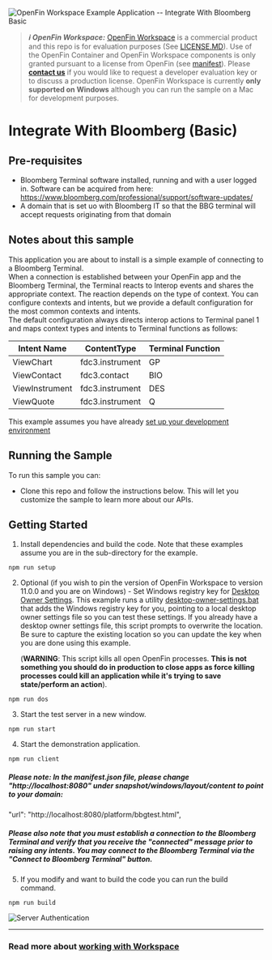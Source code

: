 ![OpenFin Workspace Example Application -- Integrate With Bloomberg Basic](../../assets/OpenFin-Workspace-Starter.png)

> **_:information_source: OpenFin Workspace:_** [OpenFin Workspace](https://www.openfin.co/workspace/) is a commercial product and this repo is for evaluation purposes (See [LICENSE.MD](LICENSE.MD)). Use of the OpenFin Container and OpenFin Workspace components is only granted pursuant to a license from OpenFin (see [manifest](public/manifest.fin.json)). Please [**contact us**](https://www.openfin.co/workspace/poc/) if you would like to request a developer evaluation key or to discuss a production license.
> OpenFin Workspace is currently **only supported on Windows** although you can run the sample on a Mac for development purposes.

# Integrate With Bloomberg (Basic)

## Pre-requisites  
- Bloomberg Terminal software installed, running and with a user logged in. Software can be acquired from here: https://www.bloomberg.com/professional/support/software-updates/  
- A domain that is set uo with Bloomberg IT so that the BBG terminal will accept requests originating from that domain  
  
## Notes about this sample
This application you are about to install is a simple example of connecting to a Bloomberg Terminal.  
  When a connection is established between your OpenFin app and the Bloomberg Terminal, the Terminal reacts to Interop events and shares the appropriate context. The reaction depends on the type of context. You can configure contexts and intents, but we provide a default configuration for the most common contexts and intents.  
  The default configuration always directs interop actions to Terminal panel 1 and maps context types and intents to Terminal functions as follows:  
 
  |Intent Name   |  ContentType    | Terminal Function |
  |------------  |---------------  |-------------------|
  |ViewChart	  | fdc3.instrument |	GP              |
  |ViewContact	  |  fdc3.contact   |   BIO             |
  |ViewInstrument|  fdc3.instrument|	DES             |
  |ViewQuote	  | fdc3.instrument |  Q                |
 
  
  This example assumes you have already [set up your development environment](https://developers.openfin.co/of-docs/docs/set-up-your-dev-environment)

## Running the Sample

To run this sample you can:

- Clone this repo and follow the instructions below. This will let you customize the sample to learn more about our APIs.

## Getting Started

1. Install dependencies and build the code. Note that these examples assume you are in the sub-directory for the example.

```shell
npm run setup
```

2. Optional (if you wish to pin the version of OpenFin Workspace to version 11.0.0 and you are on Windows) - Set Windows registry key for [Desktop Owner Settings](https://developers.openfin.co/docs/desktop-owner-settings).
   This example runs a utility [desktop-owner-settings.bat](../common/desktop-owner-settings.bat) that adds the Windows registry key for you, pointing to a local desktop owner
   settings file so you can test these settings. If you already have a desktop owner settings file, this script prompts to overwrite the location. Be sure to capture the existing location so you can update the key when you are done using this example.

   (**WARNING**: This script kills all open OpenFin processes. **This is not something you should do in production to close apps as force killing processes could kill an application while it's trying to save state/perform an action**).

```shell
npm run dos
```

3. Start the test server in a new window.

```shell
npm run start
```

4. Start the demonstration application.

```shell
npm run client

```  

##### Please note: In the manifest.json file, please change "http://localhost:8080" under snapshot/windows/layout/content to point to your domain:

   "url": "http://localhost:8080/platform/bbgtest.html",  

##### Please also note that you must establish a connection to the Bloomberg Terminal and verify that you receive the "connected" message prior to raising any intents. You may connect to the Bloomberg Terminal via the "Connect to Bloomberg Terminal" button.  


5. If you modify and want to build the code you can run the build command.

```shell
npm run build
```

![Server Authentication](openfin-integrate-server-authentication.gif)

---

### Read more about [working with Workspace](https://developers.openfin.co/of-docs/docs/overview-of-workspace)

